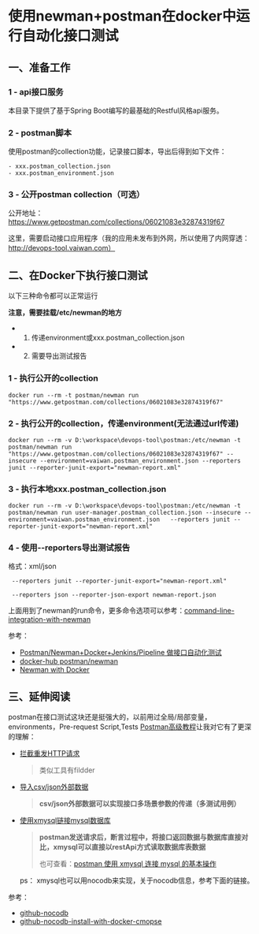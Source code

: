 # 使用newman+postman在docker中运行自动化接口测试
## 一、准备工作
### 1 - api接口服务

本目录下提供了基于Spring Boot编写的最基础的Restful风格api服务。

### 2 - postman脚本

使用postman的collection功能，记录接口脚本，导出后得到如下文件：
    
    - xxx.postman_collection.json
    - xxx.postman_environment.json

### 3 - 公开postman collection（可选）
公开地址：https://www.getpostman.com/collections/06021083e32874319f67

这里，需要启动接口应用程序（我的应用未发布到外网，所以使用了内网穿透：http://devops-tool.vaiwan.com）
    
## 二、在Docker下执行接口测试
 
以下三种命令都可以正常运行

**注意，需要挂载/etc/newman的地方**
* 1. 传递environment或xxx.postman_collection.json
* 2. 需要导出测试报告

### 1 - 执行公开的collection
```shell
docker run --rm -t postman/newman run "https://www.getpostman.com/collections/06021083e32874319f67"
```
### 2 - 执行公开的collection，传递environment(无法通过url传递)
```shell
docker run --rm -v D:\workspace\devops-tool\postman:/etc/newman -t postman/newman run "https://www.getpostman.com/collections/06021083e32874319f67" --insecure --environment=vaiwan.postman_environment.json --reporters junit --reporter-junit-export="newman-report.xml"
```

### 3 - 执行本地xxx.postman_collection.json
```shell
docker run --rm -v D:\workspace\devops-tool\postman:/etc/newman -t postman/newman run user-manager.postman_collection.json --insecure --environment=vaiwan.postman_environment.json   --reporters junit --reporter-junit-export="newman-report.xml"
```

### 4 - 使用--reporters导出测试报告
格式：xml/json
```
 --reporters junit --reporter-junit-export="newman-report.xml"

 --reporters json --reporter-json-export newman-report.json
```

上面用到了newman的run命令，更多命令选项可以参考：[command-line-integration-with-newman](https://learning.postman.com/docs/running-collections/using-newman-cli/command-line-integration-with-newman/)

参考：
* [Postman/Newman+Docker+Jenkins/Pipeline 做接口自动化测试](https://blog.csdn.net/galen2016/article/details/106839394)
* [docker-hub postman/newman](https://hub.docker.com/r/postman/newman)
* [Newman with Docker](https://learning.postman.com/docs/running-collections/using-newman-cli/newman-with-docker/)

## 三、延伸阅读
postman在接口测试这块还是挺强大的，以前用过全局/局部变量，environments，Pre-request Script,Tests
[Postman高级教程][Postman-Tutorial]让我对它有了更深的理解：

- [拦截重发HTTP请求](https://blog.csdn.net/Al_assad/article/details/81370171)
    > 类似工具有fildder

- [导入csv/json外部数据](https://blog.csdn.net/Al_assad/article/details/81370183)

    > **csv/json外部数据可以实现接口多场景参数的传递（多测试用例）**

- [使用xmysql链接mysql数据库](https://blog.csdn.net/Al_assad/article/details/81370196)
   
    > **postman发送请求后，断言过程中，将接口返回数据与数据库直接对比，xmysql可以直接以restApi方式读取数据库表数据**
    > 
    > 也可查看：[postman 使用 xmysql 连接 mysql 的基本操作](https://blog.csdn.net/adorable_/article/details/111703638)

    ps：
        xmysql也可以用nocodb来实现，关于nocodb信息，参考下面的链接。

[Postman-Tutorial]: https://blog.csdn.net/al_assad/category_7902146.html

参考：
* [github-nocodb](https://github.com/nocodb/nocodb)
* [github-nocodb-install-with-docker-cmopse](https://github.com/nocodb/nocodb/blob/master/docker-compose/mysql/docker-compose.yml)